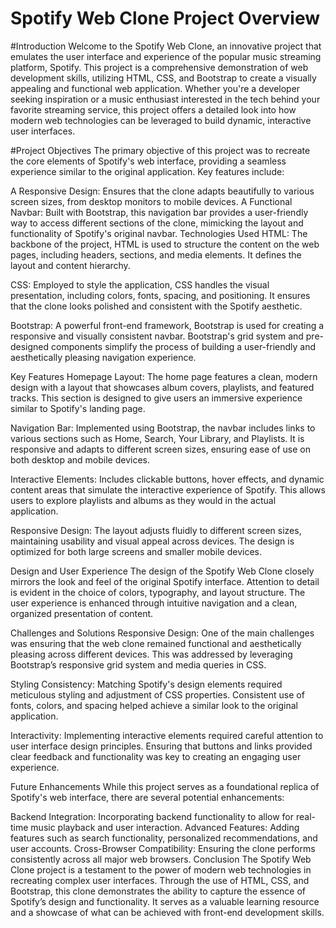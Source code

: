 # Spotify Web Clone Project Overview
#Introduction
Welcome to the Spotify Web Clone, an innovative project that emulates the user interface and experience of the popular music streaming platform, Spotify. This project is a comprehensive demonstration of web development skills, utilizing HTML, CSS, and Bootstrap to create a visually appealing and functional web application. Whether you're a developer seeking inspiration or a music enthusiast interested in the tech behind your favorite streaming service, this project offers a detailed look into how modern web technologies can be leveraged to build dynamic, interactive user interfaces.

#Project Objectives
The primary objective of this project was to recreate the core elements of Spotify's web interface, providing a seamless experience similar to the original application. Key features include:

A Responsive Design: Ensures that the clone adapts beautifully to various screen sizes, from desktop monitors to mobile devices.
A Functional Navbar: Built with Bootstrap, this navigation bar provides a user-friendly way to access different sections of the clone, mimicking the layout and functionality of Spotify's original navbar.
Technologies Used
HTML: The backbone of the project, HTML is used to structure the content on the web pages, including headers, sections, and media elements. It defines the layout and content hierarchy.

CSS: Employed to style the application, CSS handles the visual presentation, including colors, fonts, spacing, and positioning. It ensures that the clone looks polished and consistent with the Spotify aesthetic.

Bootstrap: A powerful front-end framework, Bootstrap is used for creating a responsive and visually consistent navbar. Bootstrap's grid system and pre-designed components simplify the process of building a user-friendly and aesthetically pleasing navigation experience.

Key Features
Homepage Layout: The home page features a clean, modern design with a layout that showcases album covers, playlists, and featured tracks. This section is designed to give users an immersive experience similar to Spotify's landing page.

Navigation Bar: Implemented using Bootstrap, the navbar includes links to various sections such as Home, Search, Your Library, and Playlists. It is responsive and adapts to different screen sizes, ensuring ease of use on both desktop and mobile devices.

Interactive Elements: Includes clickable buttons, hover effects, and dynamic content areas that simulate the interactive experience of Spotify. This allows users to explore playlists and albums as they would in the actual application.

Responsive Design: The layout adjusts fluidly to different screen sizes, maintaining usability and visual appeal across devices. The design is optimized for both large screens and smaller mobile devices.

Design and User Experience
The design of the Spotify Web Clone closely mirrors the look and feel of the original Spotify interface. Attention to detail is evident in the choice of colors, typography, and layout structure. The user experience is enhanced through intuitive navigation and a clean, organized presentation of content.

Challenges and Solutions
Responsive Design: One of the main challenges was ensuring that the web clone remained functional and aesthetically pleasing across different devices. This was addressed by leveraging Bootstrap’s responsive grid system and media queries in CSS.

Styling Consistency: Matching Spotify's design elements required meticulous styling and adjustment of CSS properties. Consistent use of fonts, colors, and spacing helped achieve a similar look to the original application.

Interactivity: Implementing interactive elements required careful attention to user interface design principles. Ensuring that buttons and links provided clear feedback and functionality was key to creating an engaging user experience.

Future Enhancements
While this project serves as a foundational replica of Spotify's web interface, there are several potential enhancements:

Backend Integration: Incorporating backend functionality to allow for real-time music playback and user interaction.
Advanced Features: Adding features such as search functionality, personalized recommendations, and user accounts.
Cross-Browser Compatibility: Ensuring the clone performs consistently across all major web browsers.
Conclusion
The Spotify Web Clone project is a testament to the power of modern web technologies in recreating complex user interfaces. Through the use of HTML, CSS, and Bootstrap, this clone demonstrates the ability to capture the essence of Spotify’s design and functionality. It serves as a valuable learning resource and a showcase of what can be achieved with front-end development skills.
